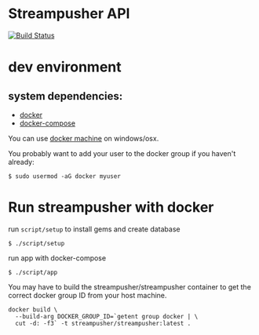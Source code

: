 # Streampusher API
[![Build Status](https://github.com/datafruits/streampusher-api/workflows/CI/badge.svg)](https://github.com/datafruits/streampusher-api/actions?workflow=CI)

# dev environment

## system dependencies:
* [docker](https://docs.docker.com/engine/installation)
* [docker-compose](https://docs.docker.com/compose/install/)

You can use [docker machine](https://docs.docker.com/engine/installation/windows/) on windows/osx.

You probably want to add your user to the docker group if you haven't already:
```
$ sudo usermod -aG docker myuser
```

# Run streampusher with docker

run `script/setup` to install gems and create database

```
$ ./script/setup
```

run app with docker-compose

```
$ ./script/app
```

You may have to build the streampusher/streampusher container to get the correct
docker group ID from your host machine.

```
docker build \ 
  --build-arg DOCKER_GROUP_ID=`getent group docker | \ 
  cut -d: -f3` -t streampusher/streampusher:latest .
```
